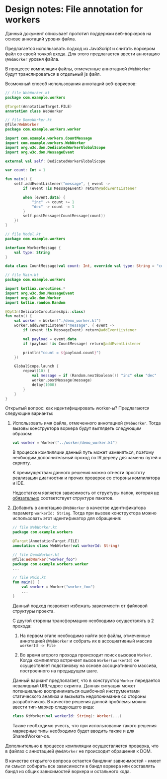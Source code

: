 # Design notes: File annotation for workers

Данный документ описывает прототип поддержки веб-воркеров на основе аннотаций уровня файла.

Предлагается использовать подход из JavaScript и считать воркером файл со своей точкой входа. Для этого предлагается ввести аннотацию `@WebWorker` уровня файла.

В процессе компиляции файлы, отмеченные аннотацией `@WebWorker` будут транслироваться в отдельный js файл.

Возможный способ использования аннотаций веб-воркеров:

```kotlin
// file WebWorker.kt
package com.example.workers

@Target(AnnotationTarget.FILE)
annotation class WebWorker

// file DemoWorker.kt
@file:WebWorker
package com.example.workers.worker

import com.example.workers.CountMessage
import com.example.workers.WebWorker
import org.w3c.dom.DedicatedWorkerGlobalScope
import org.w3c.dom.MessageEvent

external val self: DedicatedWorkerGlobalScope

var count: Int = 1

fun main() {
    self.addEventListener("message", { event ->
        if (event !is MessageEvent) return@addEventListener

        when (event.data) {
            "inc" -> count += 1
            "dec" -> count -= 1
        }
        self.postMessage(CountMessage(count))
    })
}

// file Model.kt
package com.example.workers

interface WorkerMessage {
    val type: String
}

data class CountMessage(val count: Int, override val type: String = "count") : WorkerMessage

// file Main.kt
package com.example.workers

import kotlinx.coroutines.*
import org.w3c.dom.MessageEvent
import org.w3c.dom.Worker
import kotlin.random.Random

@OptIn(DelicateCoroutinesApi::class)
fun main() {
    val worker = Worker("./demo_worker.kt")
    worker.addEventListener("message", { event ->
        if (event !is MessageEvent) return@addEventListener

        val payload = event.data
        if (payload !is CountMessage) return@addEventListener

        println("count = ${payload.count}")
    })

    GlobalScope.launch {
        repeat(10) {
            val message = if (Random.nextBoolean()) "inc" else "dec"
            worker.postMessage(message)
            delay(1000)
        }
    }
}
```

Открытый вопрос: как идентифицировать worker-ы? Предлагаются следующие варианты:
1. Использовать имя файла, отмеченного аннотацией `@WebWorker`. Тогда вызовы конструктора воркера будут выглядеть следующим образом:

    ```kotlin
    val worker = Worker("../worker/demo_worker.kt")
    ```

    В процессе компиляции данный путь может изменяться, поэтому необходим дополнительный проход по IR дереву для замены путей к скрипту.

    К преимуществам данного решения можно отнести простоту реализации диагностик и прочих проверок со стороны компилятора и IDE.

    Недостатком является зависимость от структуры папок, которая [не обязательно](https://kotlinlang.org/docs/coding-conventions.html#directory-structure) соответствует структуре пакетов.

2. Добавить в аннотацию `@WebWorker` в качестве идентификатора параметр `workerId: String`. Тогда при вызове конструктора можно использовать этот идентификатор для обращения:

    ```kotlin
    // file WebWorker.kt
    package com.example.workers

    @Target(AnnotationTarget.FILE)
    annotation class WebWorker(val workerId: String)

    // file DemoWorker.kt
    @file:WebWorker("worker_foo")
    package com.example.workers.worker
    ...

    // file Main.kt
    fun main() {
        val worker = Worker("worker_foo")
        ...
    }
    ```

    Данный подход позволяет избежать зависимости от файловой структуры проекта.

    С другой стороны трансформацию необходимо осуществлять в 2 прохода:

    1. На первом этапе необходимо найти все файлы, отмеченные аннотацией `@WebWorker` и собрать их в ассоциативный массив `workerId -> File`

    2. Во время второго прохода происходит поиск вызовов `Worker`. Когда компилятор встречает вызов `Worker(workerId)` он осуществляет подстановку на основе ассоциативного массива, построенного на предыдущем шаге.

    Данный вариант предполагает, что в конструктор `Worker` передается невалидный URL-адрес скрипта. Данная ситуация может потенциально восприниматься ошибочной инструментами статического анализа и вызывать недопонимание со стороны разработчиков. В качестве решения данной проблемы можно ввести тип-маркер следующего вида:

    ```kotlin
    class KtWorker(val workerId: String): Worker(...)
    ```

    Также необходимо учесть, что при использовании такого решения маркерные типы необходимо будет вводить также и для SharedWorker-ов.

Дополнительно в процессе компиляции осуществляется проверка, что в файлах с аннотацией `@WebWorker` не происходит обращения к DOM.

В качестве открытого вопроса остается бандлинг зависимостей - имеет ли смысл собирать все зависимости в бандл воркера или составлять бандл из общих зависимостей воркера и остального кода.